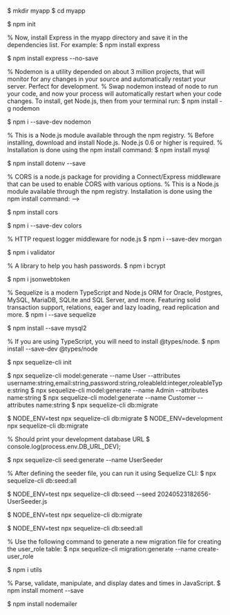 
<!-- Express is a minimal and flexible Node.js web application framework that provides a robust set of features for web and mobile applications.
Installing
Assuming you’ve already installed Node.js, create a directory to hold your application, and make that your working directory. -->
$ mkdir myapp
$ cd myapp

<!-- Use the npm init command to create a package.json file for your application. For more information on how package.json works, see Specifics of npm’s package.json handling. -->

$ npm init

% Now, install Express in the myapp directory and save it in the dependencies list. For example:
$ npm install express

<!-- To install Express temporarily and not add it to the dependencies list: -->
$ npm install express --no-save

% Nodemon is a utility depended on about 3 million projects, that will monitor for any changes in your source and automatically restart your server. Perfect for development.
% Swap nodemon instead of node to run your code, and now your process will automatically restart when your code changes. To install, get Node.js, then from your terminal run:
$ npm install -g nodemon

<!-- For only particular project Run: -->
$ npm i --save-dev nodemon


% This is a Node.js module available through the npm registry.
% Before installing, download and install Node.js. Node.js 0.6 or higher is required.
% Installation is done using the npm install command:
$ npm install mysql

<!-- Dotenv is a zero-dependency module that loads environment variables from a .env file into process.env. Storing configuration in the environment separate from code is based on The Twelve-Factor App methodology.
install locally (recommended): -->
$ npm install dotenv --save


% CORS is a node.js package for providing a Connect/Express middleware that can be used to enable CORS with various options.
% This is a Node.js module available through the npm registry. Installation is done using the npm install command: -->

$ npm install cors

<!-- Add color and style in your node.js console -->
$ npm i --save-dev colors

% HTTP request logger middleware for node.js
$ npm i --save-dev morgan

<!-- This library validates and sanitizes strings only.
If you're not sure if your input is a string, coerce it using input + ''. Passing anything other than a string will result in an error. -->
$ npm i validator

% A library to help you hash passwords.
$ npm i bcrypt

<!-- An implementation of JSON Web Tokens.
This was developed against draft-ietf-oauth-json-web-token-08. It makes use of node-jws -->
$ npm i jsonwebtoken

% Sequelize is a modern TypeScript and Node.js ORM for Oracle, Postgres, MySQL, MariaDB, SQLite and SQL Server, and more. Featuring solid transaction support, relations, eager and lazy loading, read replication and more.
$ npm i --save sequelize

<!-- MySQL client for Node.js with focus on performance. Supports prepared statements, non-utf8 encodings, binary log protocol, compression. -->

<!-- MySQL2 is free from native bindings and can be installed on Linux, Mac OS or Windows without any issues. -->
$ npm install --save mysql2

% If you are using TypeScript, you will need to install @types/node.
$ npm install --save-dev @types/node

<!-- Setup Sequelize: -->
$ npx sequelize-cli init


$ npx sequelize-cli model:generate --name User --attributes username:string,email:string,password:string,roleableId:integer,roleableType:string
$ npx sequelize-cli model:generate --name Admin --attributes name:string
$ npx sequelize-cli model:generate --name Customer --attributes name:string
$ npx sequelize-cli db:migrate

$ NODE_ENV=test npx sequelize-cli db:migrate
$ NODE_ENV=development npx sequelize-cli db:migrate

% Should print your development database URL
$ console.log(process.env.DB_URL_DEV);  

<!-- To generate a seeder file named UserSeeder using Sequelize CLI, you can use the following command: -->
$ npx sequelize-cli seed:generate --name UserSeeder


% After defining the seeder file, you can run it using Sequelize CLI:
$ npx sequelize-cli db:seed:all

$ NODE_ENV=test npx sequelize-cli db:seed --seed 20240523182656-UserSeeder.js

$ NODE_ENV=test npx sequelize-cli db:migrate

$ NODE_ENV=test npx sequelize-cli db:seed:all

% Use the following command to generate a new migration file for creating the user_role table:
$ npx sequelize-cli migration:generate --name create-user_role



<!-- Fast, generic JavaScript/node.js utility functions. -->
$ npm i utils

% Parse, validate, manipulate, and display dates and times in JavaScript.
$ npm install moment --save 


<!-- Nodemailer is a module for Node.js applications to allow easy as cake email sending. -->
$ npm install nodemailer
